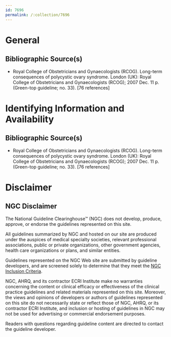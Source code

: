 ```yaml
---
id: 7696
permalink: /:collection/7696
---
```


# General

## Bibliographic Source(s)

- Royal College of Obstetricians and Gynaecologists (RCOG). Long-term consequences of polycystic ovary syndrome. London (UK): Royal College of Obstetricians and Gynaecologists (RCOG); 2007 Dec. 11 p. (Green-top guideline; no. 33). [76 references]

# Identifying Information and Availability

## Bibliographic Source(s)

- Royal College of Obstetricians and Gynaecologists (RCOG). Long-term consequences of polycystic ovary syndrome. London (UK): Royal College of Obstetricians and Gynaecologists (RCOG); 2007 Dec. 11 p. (Green-top guideline; no. 33). [76 references]

# Disclaimer

## NGC Disclaimer

The National Guideline Clearinghouse™ (NGC) does not develop, produce, approve, or endorse the guidelines represented on this site.

All guidelines summarized by NGC and hosted on our site are produced under the auspices of medical specialty societies, relevant professional associations, public or private organizations, other government agencies, health care organizations or plans, and similar entities.

Guidelines represented on the NGC Web site are submitted by guideline developers, and are screened solely to determine that they meet the [NGC Inclusion Criteria](/help-and-about/summaries/inclusion-criteria).

NGC, AHRQ, and its contractor ECRI Institute make no warranties concerning the content or clinical efficacy or effectiveness of the clinical practice guidelines and related materials represented on this site. Moreover, the views and opinions of developers or authors of guidelines represented on this site do not necessarily state or reflect those of NGC, AHRQ, or its contractor ECRI Institute, and inclusion or hosting of guidelines in NGC may not be used for advertising or commercial endorsement purposes.

Readers with questions regarding guideline content are directed to contact the guideline developer.

